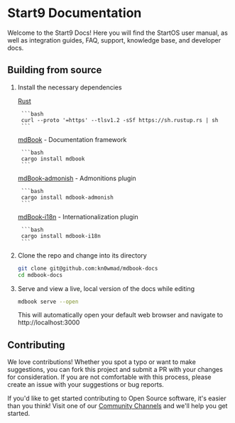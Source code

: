 # Start9 Documentation
Welcome to the Start9 Docs!  Here you will find the StartOS user manual, as well as integration guides, FAQ, support, knowledge base, and developer docs.

## Building from source
1. Install the necessary dependencies

    [Rust](https://rustup.rs)
    
        ```bash
        curl --proto '=https' --tlsv1.2 -sSf https://sh.rustup.rs | sh
        ```

    [mdBook](https://rust-lang.github.io/mdBook/) - Documentation framework
    
        ```bash
        cargo install mdbook
        ```

    [mdBook-admonish](https://github.com/tommilligan/mdbook-admonish) - Admonitions plugin
    
        ```bash
        cargo install mdbook-admonish
        ```

    [mdBook-i18n](https://github.com/tommilligan/mdbook-admonish) - Internationalization plugin
    
        ```bash
        cargo install mdbook-i18n
        ```


1. Clone the repo and change into its directory
    
    ```bash
    git clone git@github.com:kn0wmad/mdbook-docs
    cd mdbook-docs
    ```
    
1. Serve and view a live, local version of the docs while editing
    
    ```bash
    mdbook serve --open
    ```
    This will automatically open your default web browser and navigate to http://localhost:3000

## Contributing
We love contributions!  Whether you spot a typo or want to make suggestions, you can fork this project and submit a PR with your changes for consideration.  If you are not comfortable with this process, please create an issue with your suggestions or bug reports.

If you'd like to get started contributing to Open Source software, it's easier than you think!  Visit one of our [Community Channels](https://docs.start9.com/latest/support/contact) and we'll help you get started.
